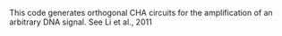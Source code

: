 This code generates orthogonal CHA circuits for the amplification of an arbitrary DNA signal. See Li et al., 2011
